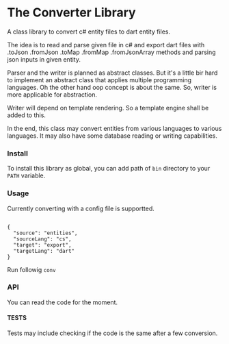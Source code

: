 # The Converter Library
A class library to convert c# entity files to dart entity files.

The idea is to read and parse given file in c# and export dart files with .toJson .fromJson .toMap .fromMap .fromJsonArray methods and parsing json inputs in given entity.

Parser and the writer is planned as abstract classes. But it's a little bir hard to implement an abstract class that applies multiple programming languages. Oh the other hand oop concept is about the same. So, writer is more applicable for abstraction.

Writer will depend on template rendering. So a template engine shall be added to this.

In the end, this class may convert entities from various languages to various languages. It may also have some database reading or writing capabilities. 

### Install
 
To install this library as global, you can add path of `bin` directory to your `PATH` variable.   


### Usage
 
Currently converting with a config file is supportted.

``````

{
  "source": "entities",
  "sourceLang": "cs",
  "target": "export",
  "targetLang": "dart"
}

``````   

Run followig
```conv ```


### API

You can read the code for the moment.

#### TESTS
 
Tests may include checking if the code is the same after a few conversion.



